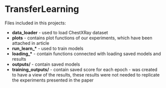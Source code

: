 # TransferLearning

Files included in this projects:

* __data_loader__ - used to load ChestXRay dataset
* __plots__ - contains plot functions of our experiments, which have been attached in article
* __run_learn\_\*__ - used to train models
* __loading\_\*__ - contain functions connected with loading saved models and results
* __outputs/__ - contain saved models
* __training_outputs/__ - contain saved score for each epoch - was created to have a view of the results, these results were not needed to replicate the experiments presented in the paper
